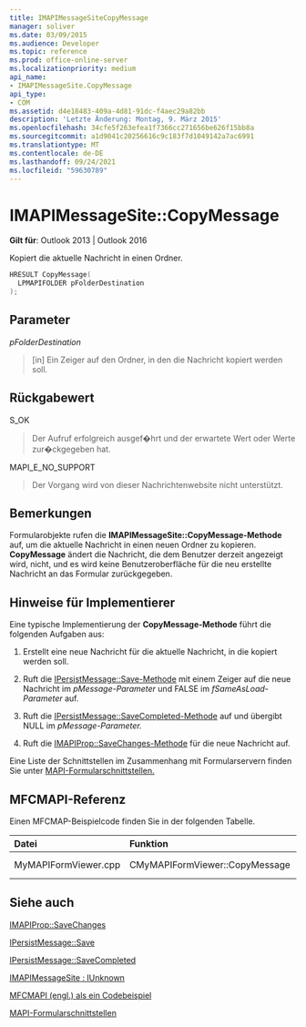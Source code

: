 ```yaml
---
title: IMAPIMessageSiteCopyMessage
manager: soliver
ms.date: 03/09/2015
ms.audience: Developer
ms.topic: reference
ms.prod: office-online-server
ms.localizationpriority: medium
api_name:
- IMAPIMessageSite.CopyMessage
api_type:
- COM
ms.assetid: d4e18483-409a-4d81-91dc-f4aec29a82bb
description: 'Letzte Änderung: Montag, 9. März 2015'
ms.openlocfilehash: 34cfe5f263efea1f7366cc271656be626f15bb8a
ms.sourcegitcommit: a1d9041c20256616c9c183f7d1049142a7ac6991
ms.translationtype: MT
ms.contentlocale: de-DE
ms.lasthandoff: 09/24/2021
ms.locfileid: "59630789"
---
```

# <a name="imapimessagesitecopymessage"></a>IMAPIMessageSite::CopyMessage

  
  
**Gilt für**: Outlook 2013 | Outlook 2016 
  
Kopiert die aktuelle Nachricht in einen Ordner.
  
```cpp
HRESULT CopyMessage(
  LPMAPIFOLDER pFolderDestination
);
```

## <a name="parameters"></a>Parameter

 _pFolderDestination_
  
> [in] Ein Zeiger auf den Ordner, in den die Nachricht kopiert werden soll.
    
## <a name="return-value"></a>Rückgabewert

S_OK 
  
> Der Aufruf erfolgreich ausgef�hrt und der erwartete Wert oder Werte zur�ckgegeben hat.
    
MAPI_E_NO_SUPPORT 
  
> Der Vorgang wird von dieser Nachrichtenwebsite nicht unterstützt.
    
## <a name="remarks"></a>Bemerkungen

Formularobjekte rufen die **IMAPIMessageSite::CopyMessage-Methode** auf, um die aktuelle Nachricht in einen neuen Ordner zu kopieren. **CopyMessage** ändert die Nachricht, die dem Benutzer derzeit angezeigt wird, nicht, und es wird keine Benutzeroberfläche für die neu erstellte Nachricht an das Formular zurückgegeben. 
  
## <a name="notes-to-implementers"></a>Hinweise für Implementierer

Eine typische Implementierung der **CopyMessage-Methode** führt die folgenden Aufgaben aus: 
  
1. Erstellt eine neue Nachricht für die aktuelle Nachricht, in die kopiert werden soll.
    
2. Ruft die [IPersistMessage::Save-Methode](ipersistmessage-save.md) mit einem Zeiger auf die neue Nachricht im  _pMessage-Parameter_ und FALSE im  _fSameAsLoad-Parameter_ auf. 
    
3. Ruft die [IPersistMessage::SaveCompleted-Methode](ipersistmessage-savecompleted.md) auf und übergibt NULL im _pMessage-Parameter._ 
    
4. Ruft die [IMAPIProp::SaveChanges-Methode](imapiprop-savechanges.md) für die neue Nachricht auf. 
    
Eine Liste der Schnittstellen im Zusammenhang mit Formularservern finden Sie unter [MAPI-Formularschnittstellen.](mapi-form-interfaces.md)
  
## <a name="mfcmapi-reference"></a>MFCMAPI-Referenz

Einen MFCMAP-Beispielcode finden Sie in der folgenden Tabelle.
  
|**Datei**|**Funktion**|**Comment**|
|:-----|:-----|:-----|
|MyMAPIFormViewer.cpp  <br/> |CMyMAPIFormViewer::CopyMessage  <br/> |Nicht implementiert.  <br/> |
   
## <a name="see-also"></a>Siehe auch



[IMAPIProp::SaveChanges](imapiprop-savechanges.md)
  
[IPersistMessage::Save](ipersistmessage-save.md)
  
[IPersistMessage::SaveCompleted](ipersistmessage-savecompleted.md)
  
[IMAPIMessageSite : IUnknown](imapimessagesiteiunknown.md)


[MFCMAPI (engl.) als ein Codebeispiel](mfcmapi-as-a-code-sample.md)
  
[MAPI-Formularschnittstellen](mapi-form-interfaces.md)

